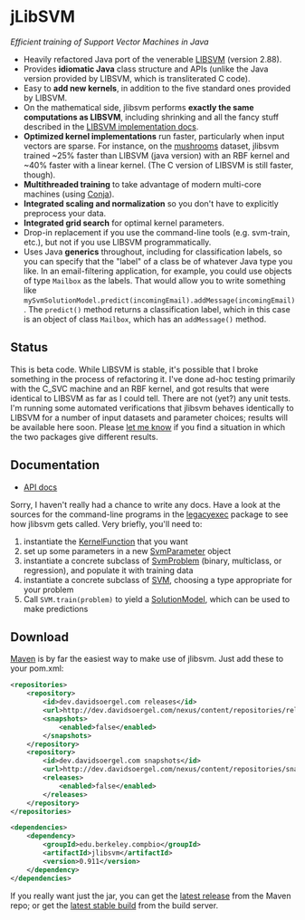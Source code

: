 jLibSVM
=======

_Efficient training of Support Vector Machines in Java_

 * Heavily refactored Java port of the venerable [LIBSVM](http://www.csie.ntu.edu.tw/~cjlin/libsvm/) (version 2.88).
 * Provides **idiomatic Java** class structure and APIs (unlike the Java version provided by LIBSVM, which is transliterated C code).
 * Easy to **add new kernels**, in addition to the five standard ones provided by LIBSVM.
 * On the mathematical side, jlibsvm performs **exactly the same computations as LIBSVM**, including shrinking and all the fancy stuff described in the [LIBSVM implementation docs](http://www.csie.ntu.edu.tw/~cjlin/papers/libsvm.pdf).
 * **Optimized kernel implementations** run faster, particularly when input vectors are sparse.  For instance, on the [mushrooms](http://www.csie.ntu.edu.tw/~cjlin/libsvmtools/datasets/binary.html#mushrooms) dataset, jlibsvm trained ~25% faster than LIBSVM (java version) with an RBF kernel and ~40% faster with a linear kernel.  (The C version of LIBSVM is still faster, though).
 * **Multithreaded training** to take advantage of modern multi-core machines (using [Conja](http://github.com/davidsoergel/conja)).
 * **Integrated scaling and normalization** so you don't have to explicitly preprocess your data.
 * **Integrated grid search** for optimal kernel parameters.
 * Drop-in replacement if you use the command-line tools (e.g. svm-train, etc.), but not if you use LIBSVM programmatically.
 * Uses Java **generics** throughout, including for classification labels, so you can specify that the "label" of a class be of whatever Java type you like.  In an email-filtering application, for example, you could use objects of type `Mailbox` as the labels.  That would allow you to write something like `mySvmSolutionModel.predict(incomingEmail).addMessage(incomingEmail)`.  The `predict()` method returns a classification label, which in this case is an object of class `Mailbox`, which has an `addMessage()` method.
 

Status
------

This is beta code.  While LIBSVM is stable, it's possible that I broke something in the process of refactoring it.  I've done ad-hoc testing primarily with the C_SVC machine and an RBF kernel, and got results that were identical to LIBSVM as far as I could tell.  There are not (yet?) any unit tests.  I'm running some automated verifications that jlibsvm behaves identically to LIBSVM for a number of input datasets and parameter choices; results will be available here soon.  Please [let me know](mailto:dev@davidsoergel.com) if you find a situation in which the two packages give different results.

Documentation
-------------

 * [API docs](http://davidsoergel.github.io/jlibsvm/)
 
Sorry, I haven't really had a chance to write any docs.  Have a look at the sources for the command-line programs in the [legacyexec](src/main/java/edu/berkeley/compbio/jlibsvm/legacyexec) package to see how jlibsvm gets called.  Very briefly, you'll need to:

 1. instantiate the [KernelFunction](http://davidsoergel.github.io/jlibsvm/apidocs/edu/berkeley/compbio/jlibsvm/kernel/KernelFunction.html) that you want
 2. set up some parameters in a new [SvmParameter](http://davidsoergel.github.io/jlibsvm/apidocs/edu/berkeley/compbio/jlibsvm/SvmParameter.html) object
 3. instantiate a concrete subclass of [SvmProblem](http://davidsoergel.github.io/jlibsvm/apidocs/edu/berkeley/compbio/jlibsvm/SvmProblem.html) (binary, multiclass, or regression), and populate it with training data
 4. instantiate a concrete subclass of [SVM](http://davidsoergel.github.io/jlibsvm/apidocs/edu/berkeley/compbio/jlibsvm/SVM.html), choosing a type appropriate for your problem
 5. Call `SVM.train(problem)` to yield a [SolutionModel](http://davidsoergel.github.io/jlibsvm/apidocs/edu/berkeley/compbio/jlibsvm/SolutionModel.html), which can be used to make predictions

Download
--------

[Maven](http://maven.apache.org/) is by far the easiest way to make use of jlibsvm.  Just add these to your pom.xml:
```xml
<repositories>
	<repository>
		<id>dev.davidsoergel.com releases</id>
		<url>http://dev.davidsoergel.com/nexus/content/repositories/releases</url>
		<snapshots>
			<enabled>false</enabled>
		</snapshots>
	</repository>
	<repository>
		<id>dev.davidsoergel.com snapshots</id>
		<url>http://dev.davidsoergel.com/nexus/content/repositories/snapshots</url>
		<releases>
			<enabled>false</enabled>
		</releases>
	</repository>
</repositories>

<dependencies>
	<dependency>
		<groupId>edu.berkeley.compbio</groupId>
		<artifactId>jlibsvm</artifactId>
		<version>0.911</version>
	</dependency>
</dependencies>
```

If you really want just the jar, you can get the [latest release](http://dev.davidsoergel.com/nexus/content/repositories/releases/edu/berkeley/compbio/jlibsvm/) from the Maven repo; or get the [latest stable build](http://dev.davidsoergel.com/jenkins/job/jlibsvm/lastStableBuild/edu.berkeley.compbio$jlibsvm/) from the build server.

